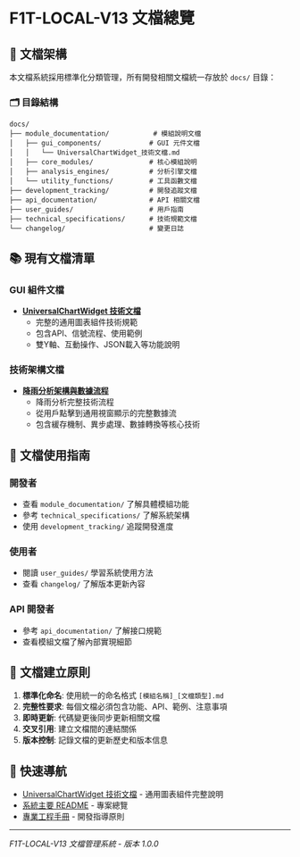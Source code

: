 # F1T-LOCAL-V13 文檔總覽

## 📁 文檔架構

本文檔系統採用標準化分類管理，所有開發相關文檔統一存放於 `docs/` 目錄：

### 🗂️ 目錄結構
```
docs/
├── module_documentation/           # 模組說明文檔
│   ├── gui_components/            # GUI 元件文檔
│   │   └── UniversalChartWidget_技術文檔.md
│   ├── core_modules/              # 核心模組說明
│   ├── analysis_engines/          # 分析引擎文檔
│   └── utility_functions/         # 工具函數文檔
├── development_tracking/          # 開發追蹤文檔
├── api_documentation/             # API 相關文檔
├── user_guides/                   # 用戶指南
├── technical_specifications/      # 技術規範文檔
└── changelog/                     # 變更日誌
```

## 📚 現有文檔清單

### GUI 組件文檔
- **[UniversalChartWidget 技術文檔](module_documentation/gui_components/UniversalChartWidget_技術文檔.md)**
  - 完整的通用圖表組件技術規範
  - 包含API、信號流程、使用範例
  - 雙Y軸、互動操作、JSON載入等功能說明

### 技術架構文檔
- **[降雨分析架構與數據流程](technical_specifications/architecture_rain_analysis_dataflow.md)**
  - 降雨分析完整技術流程
  - 從用戶點擊到通用視窗顯示的完整數據流
  - 包含緩存機制、異步處理、數據轉換等核心技術

## 🎯 文檔使用指南

### 開發者
- 查看 `module_documentation/` 了解具體模組功能
- 參考 `technical_specifications/` 了解系統架構
- 使用 `development_tracking/` 追蹤開發進度

### 使用者
- 閱讀 `user_guides/` 學習系統使用方法
- 查看 `changelog/` 了解版本更新內容

### API 開發者
- 參考 `api_documentation/` 了解接口規範
- 查看模組文檔了解內部實現細節

## 📝 文檔建立原則

1. **標準化命名**: 使用統一的命名格式 `[模組名稱]_[文檔類型].md`
2. **完整性要求**: 每個文檔必須包含功能、API、範例、注意事項
3. **即時更新**: 代碼變更後同步更新相關文檔
4. **交叉引用**: 建立文檔間的連結關係
5. **版本控制**: 記錄文檔的更新歷史和版本信息

## 🔗 快速導航

- [UniversalChartWidget 技術文檔](module_documentation/gui_components/UniversalChartWidget_技術文檔.md) - 通用圖表組件完整說明
- [系統主要 README](../README.md) - 專案總覽
- [專業工程手冊](../F1T_PROFESSIONAL_ENGINEERING_MANUAL.md) - 開發指導原則

---
*F1T-LOCAL-V13 文檔管理系統 - 版本 1.0.0*
